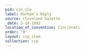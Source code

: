 ```yaml
---
pid: cin_cle
label: Parham’s Reply
source: Cleveland Gazette
_date: 5-14-1892
location_of_convention: Cincinnati
order: '9'
layout: ccp_item
collection: ccp
---
```

